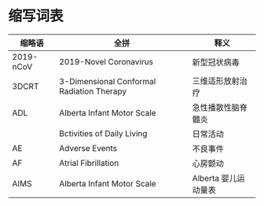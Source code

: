 # 缩写词表

| 缩略语    | 全拼                                      | 释义                 |
| --------- | ----------------------------------------- | -------------------- |
| 2019-nCoV | 2019-Novel Coronavirus                    | 新型冠状病毒         |
| 3DCRT     | 3-Dimensional Conformal Radiation Therapy | 三维适形放射治疗     |
| ADL       | Alberta Infant Motor Scale                | 急性播散性脑脊髓炎   |
|           | Bctivities of Daily Living                | 日常活动             |
| AE        | Adverse Events                            | 不良事件             |
| AF        | Atrial Fibrillation                       | 心房颤动             |
| AIMS      | Alberta Infant Motor Scale                | Alberta 婴儿运动量表 |
